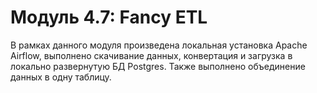# Модуль 4.7: Fancy ETL

В рамках данного модуля произведена локальная установка Apache Airflow, выполнено скачивание данных, конвертация и загрузка в локально развернутую БД Postgres. Также выполнено объединение данных в одну таблицу.

